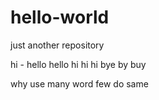 # hello-world
just another repository





hi - hello hello hi hi hi bye by buy 

why use many word
few do same

